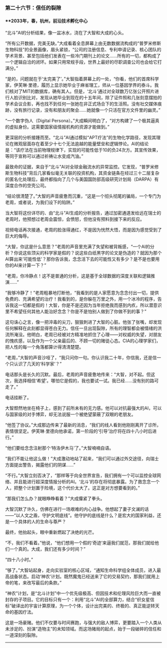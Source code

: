 ### **第二十六节：信任的裂隙**
#### **2033年，春，杭州，前沿技术孵化中心

“北斗”AI的分析结果，像一盆冰水，浇在了大智和大成的心头。

“所有公开数据，完美无缺。”大成看着全息屏幕上由无数数据流构成的“普罗米修斯生物科技”的全景画像，眉头紧锁，“公司的注册信息、专利申请记录、核心团队的学术背景、甚至包括他们发表在一些冷门期刊上的论文……所有的一切，都构成了一个逻辑自洽的闭环。如果只用常规手段，世界上最好的尽职调查公司也会给它打满分。”

“是的，问题就在于‘太完美了’。”大智指着屏幕上的一处，“你看，他们的首席科学家，伊芙琳·里德，履历上显示她毕业于麻省理工，师从一位基因学界的泰斗。我们核对了MIT的数据库，确有其人。但是，‘北斗’通过对全球数万亿张公开照片进行人脸识别比对，发现从她毕业到现在的十五年间，除了证件照和几张刻意摆拍的学术会议合影，再也找不到任何一张她在非正式场合下的生活照。没有社交媒体痕跡，没有旅行记录，没有和朋友的聚会……她就像一个只活在官方文件里的幽灵。”

“一个数字伪人（Digital Persona）。”大成瞬间明白了，“对方构建了一个极其逼真的虚拟身份。这需要国家级情报机构的资源才能做到。”

更深层的分析接踵而至。“北斗”AI通过模拟“APT疗法”的生物化学路径，发现其理论在微观层面存在着至少十七个无法逾越的能量壁垒和逻辑悖论。AI的结论是：“该疗法在当前物理规律下，实现的可能性低于10的负24次方。其宣传效果，等同于宣称可以通过祈祷让水变成汽油。”

最致命的证据，来自于“北斗”AI对全球金融流水的异常监控。它发现，“普罗米修斯生物科技”背后几家看似毫无关联的投资机构，其资金链条在经过三十二层复杂的匿名化处理后，最终都指向了几个与美国国防部高级研究计划局（DARPA）有深度合作的空壳公司。

“结论很清楚了。”大智的声音疲惫而沉重，“这是一个彻头彻尾的骗局，一个专门为老周，或者说，为我们设下的陷阱。”

当大智将这份详尽的、由“北斗”AI生成的分析报告，通过加密通道发给远在瑞士的老周时，他预想过老周会震惊，会愤怒，但他没有预料到接下来的反应。

视频电话再次接通，老周的脸涨得通红，不是因为恍然大悟，而是因为感觉受到了巨大的侮辱。

“大智，你这是什么意思？”老周的声音里充满了失望和被背叛感，“一个AI的分析？你说这些顶尖的科学家是假的？说这些白纸黑字的论文是伪造的？就因为那个AI算出来‘可能性低’？那你告诉我，念念活下去的可能性又有多少？是不是也要用你的AI来计算一下？”

“老周，你冷静点！这不是普通的分析，这是基于全球数据的深度关联和逻辑推演……”

“我够冷静了！”老周粗暴地打断他，“我看到的是人家愿意为念念付出一切，提供免费的、充满希望的治疗！我看到的，是你躲在万里之外，用一个冰冷的程序，告诉我这一切都是假的！大智，你是不是还因为当年拒绝我而感到内疚，所以潜意识里不希望任何其他人能治好念念？你是不是怕别人做到了你做不到的事？”

这句诛心之言，像一把淬毒的尖刀，狠狠刺进了大智的心脏。他张了张嘴，却发现任何解释在此刻都显得苍白无力。信任一旦出现裂隙，所有的理智都会被情绪的洪流所淹没。他明白，老周已经被对方精准地抓住了心理——对权威的失望，对朋友的愧疚感，以及作为一个父亲最后的、不顾一切的赌徒心态。CIA的心理学家们，把人性的每一个角落都算计得清清楚楚。

“老周，”大智的声音沙哑了，“我只问你一句。你认识我二十年，你信我，还是信一个只认识了几天的‘科学家’？”

电话那头是长久的沉默。最后，老周的声音疲惫地传来：“大智，对不起。但这次，我选择相信‘希望’。哪怕它是假的，我也要试一试。我已经……没有别的路可走了。”

电话挂断了。

大智颓然地坐在椅子上，感到了前所未有的无力感。他可以对抗最强大的AI，可以与国家级的对手博弈，却无法说服一个被绝望蒙蔽了双眼的老朋友。

“他签了协议。”大成那边传来了最新的消息，“我们的线人看到他刚刚离开了诊所，表情很坚定。伊芙琳·里德向他承诺，第一阶段的‘引导’治疗将在四十八小时后进行。”

“他们要给念念注射那个‘特洛伊木马’了。”大智喃喃自语。

“我们不能让他这么做！”大成激动地站了起来，“我们可以通过外交途径，向瑞士方面提出警告，揭露他们的阴谋……”

“不行。”大智立刻否决了，“那样等于向全世界宣告，我们拥有一个可以监控全球网络、并且能进行超深度情报分析的AI。‘北斗’的存在将彻底暴露。为了救念念一个人，把整个计划置于险境，这个代价太大了。这正是对方想要看到的。”

“那我们怎么办？就眼睁睁看着？”大成攥紧了拳头。

大智沉默了许久，仿佛在进行一场艰难的内心战争。他想起了妻子文澜的话——“以人文之盾，守护文明底线”。他守护的底线是什么？是宏大的国家利益，还是一个具体的人的生命与尊严？

最终，他抬起头，眼中重新燃起了决绝的光芒。

“不，我们不看着。”他说，“他们想用一个假的‘奇迹’来逼我们就范，那我们就给他们一个真的。大成，我们还有多少时间？”

“四十八小时。”

“够了。”大智站起身，走向实验室的核心区域，“通知生命科学组全体成员，进入最高战备状态。启动‘神农’计划。既然魔鬼已经送来了它的交易契约，那我们就用上帝的笔，来改写最后的条款。”

“神农”计划，是“北斗计划”中一个优先级极高、但因技术和伦理风险巨大而一直被封存的子项目。它的目标只有一个：利用“北斗”AI的全部算力，结合“织女星信标”破译出的宇宙计算原理，为一个个体，设计出完美的、终极的、真正能逆转天命的基因疗法。

这是一场豪赌。他们不仅要与时间赛跑，与强大的敌人博弈，更要踏入一个人类从未涉足的、扮演“造物主”的未知领域。而这场赌局的起点，始于一段破碎的信任和一道深刻的裂隙。

---

###

